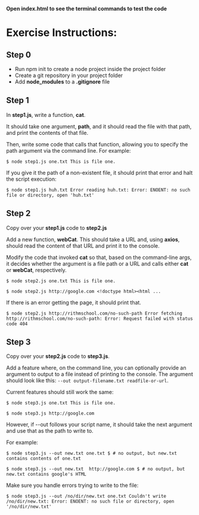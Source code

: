 __Open index.html to see the terminal commands to test the code__

# Exercise Instructions:

## Step 0
- Run npm init to create a node project inside the project folder
- Create a git repository in your project folder
- Add **__node_modules__** to a **__.gitignore__** file


## Step 1
In **__step1.js__**, write a function, **__cat__**.

It should take one argument, **__path__**, and it should read the file with that path, and print the contents of that file.

Then, write some code that calls that function, allowing you to specify the path argument via the command line. For example:

`$ node step1.js one.txt
This is file one.`

If you give it the path of a non-existent file, it should print that error and halt the script execution:

`$ node step1.js huh.txt
Error reading huh.txt:
  Error: ENOENT: no such file or directory, open 'huh.txt'`


## Step 2
Copy over your **__step1.js__** code to **__step2.js__**

Add a new function, **__webCat__**. This should take a URL and, using **__axios__**, should read the content of that URL and print it to the console.

Modify the code that invoked **__cat__** so that, based on the command-line args, it decides whether the argument is a file path or a URL and calls either **__cat__** or **__webCat__**, respectively.

`$ node step2.js one.txt
This is file one.`

`$ node step2.js http://google.com
    <!doctype html><html ...`

If there is an error getting the page, it should print that.

`$ node step2.js http://rithmschool.com/no-such-path
Error fetching http://rithmschool.com/no-such-path:
  Error: Request failed with status code 404`


## Step 3
Copy over your **__step2.js__** code to **__step3.js__**.

Add a feature where, on the command line, you can optionally provide an argument to output to a file instead of printing to the console. The argument should look like this: `--out output-filename.txt readfile-or-url`.

Current features should still work the same:

`$ node step3.js one.txt
This is file one.`

`$ node step3.js http://google.com`

However, if --out follows your script name, it should take the next argument and use that as the path to write to.

For example:

`$ node step3.js --out new.txt one.txt
$ # no output, but new.txt contains contents of one.txt`

`$ node step3.js --out new.txt  http://google.com
$ # no output, but new.txt contains google's HTML`

Make sure you handle errors trying to write to the file:

`$ node step3.js --out /no/dir/new.txt one.txt
Couldn't write /no/dir/new.txt:
  Error: ENOENT: no such file or directory, open '/no/dir/new.txt'`